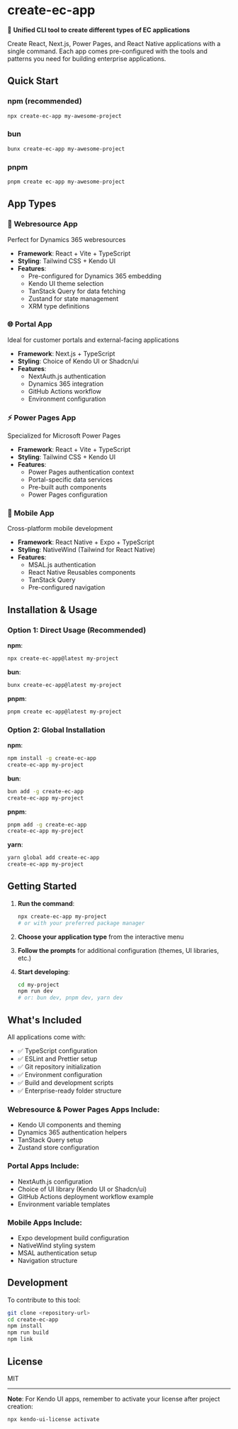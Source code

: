 # create-ec-app

🚀 **Unified CLI tool to create different types of EC applications**

Create React, Next.js, Power Pages, and React Native applications with a single command. Each app comes pre-configured with the tools and patterns you need for building enterprise applications.

## Quick Start

### npm (recommended)

```bash
npx create-ec-app my-awesome-project
```

### bun

```bash
bunx create-ec-app my-awesome-project
```

### pnpm

```bash
pnpm create ec-app my-awesome-project
```

## App Types

### 📱 Webresource App

Perfect for Dynamics 365 webresources

- **Framework**: React + Vite + TypeScript
- **Styling**: Tailwind CSS + Kendo UI
- **Features**:
  - Pre-configured for Dynamics 365 embedding
  - Kendo UI theme selection
  - TanStack Query for data fetching
  - Zustand for state management
  - XRM type definitions

### 🌐 Portal App

Ideal for customer portals and external-facing applications

- **Framework**: Next.js + TypeScript
- **Styling**: Choice of Kendo UI or Shadcn/ui
- **Features**:
  - NextAuth.js authentication
  - Dynamics 365 integration
  - GitHub Actions workflow
  - Environment configuration

### ⚡ Power Pages App

Specialized for Microsoft Power Pages

- **Framework**: React + Vite + TypeScript
- **Styling**: Tailwind CSS + Kendo UI
- **Features**:
  - Power Pages authentication context
  - Portal-specific data services
  - Pre-built auth components
  - Power Pages configuration

### 📲 Mobile App

Cross-platform mobile development

- **Framework**: React Native + Expo + TypeScript
- **Styling**: NativeWind (Tailwind for React Native)
- **Features**:
  - MSAL.js authentication
  - React Native Reusables components
  - TanStack Query
  - Pre-configured navigation

## Installation & Usage

### Option 1: Direct Usage (Recommended)

**npm**:

```bash
npx create-ec-app@latest my-project
```

**bun**:

```bash
bunx create-ec-app@latest my-project
```

**pnpm**:

```bash
pnpm create ec-app@latest my-project
```

### Option 2: Global Installation

**npm**:

```bash
npm install -g create-ec-app
create-ec-app my-project
```

**bun**:

```bash
bun add -g create-ec-app
create-ec-app my-project
```

**pnpm**:

```bash
pnpm add -g create-ec-app
create-ec-app my-project
```

**yarn**:

```bash
yarn global add create-ec-app
create-ec-app my-project
```

## Getting Started

1. **Run the command**:

   ```bash
   npx create-ec-app my-project
   # or with your preferred package manager
   ```

2. **Choose your application type** from the interactive menu

3. **Follow the prompts** for additional configuration (themes, UI libraries, etc.)

4. **Start developing**:
   ```bash
   cd my-project
   npm run dev
   # or: bun dev, pnpm dev, yarn dev
   ```

## What's Included

All applications come with:

- ✅ TypeScript configuration
- ✅ ESLint and Prettier setup
- ✅ Git repository initialization
- ✅ Environment configuration
- ✅ Build and development scripts
- ✅ Enterprise-ready folder structure

### Webresource & Power Pages Apps Include:

- Kendo UI components and theming
- Dynamics 365 authentication helpers
- TanStack Query setup
- Zustand store configuration

### Portal Apps Include:

- NextAuth.js configuration
- Choice of UI library (Kendo UI or Shadcn/ui)
- GitHub Actions deployment workflow example
- Environment variable templates

### Mobile Apps Include:

- Expo development build configuration
- NativeWind styling system
- MSAL authentication setup
- Navigation structure

## Development

To contribute to this tool:

```bash
git clone <repository-url>
cd create-ec-app
npm install
npm run build
npm link
```

## License

MIT

---

**Note**: For Kendo UI apps, remember to activate your license after project creation:

```bash
npx kendo-ui-license activate
```
